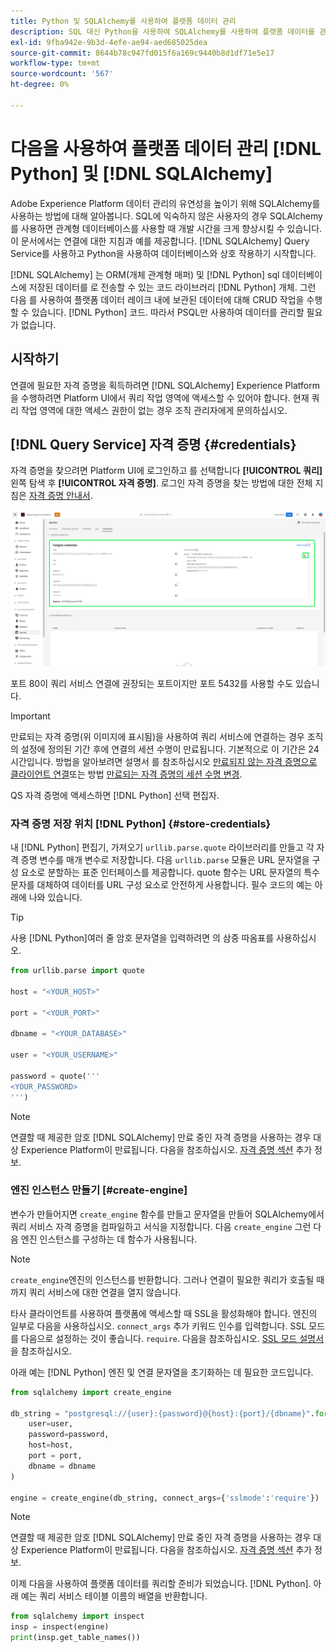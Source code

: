 ```yaml
---
title: Python 및 SQLAlchemy를 사용하여 플랫폼 데이터 관리
description: SQL 대신 Python을 사용하여 SQLAlchemy를 사용하여 플랫폼 데이터를 관리하는 방법에 대해 알아봅니다.
exl-id: 9fba942e-9b3d-4efe-ae94-aed685025dea
source-git-commit: 8644b78c947fd015f6a169c9440b8d1df71e5e17
workflow-type: tm+mt
source-wordcount: '567'
ht-degree: 0%

---
```


# 다음을 사용하여 플랫폼 데이터 관리 [!DNL Python] 및 [!DNL SQLAlchemy]

Adobe Experience Platform 데이터 관리의 유연성을 높이기 위해 SQLAlchemy를 사용하는 방법에 대해 알아봅니다. SQL에 익숙하지 않은 사용자의 경우 SQLAlchemy를 사용하면 관계형 데이터베이스를 사용할 때 개발 시간을 크게 향상시킬 수 있습니다. 이 문서에서는 연결에 대한 지침과 예를 제공합니다. [!DNL SQLAlchemy] Query Service를 사용하고 Python을 사용하여 데이터베이스와 상호 작용하기 시작합니다.

[!DNL SQLAlchemy] 는 ORM(개체 관계형 매퍼) 및 [!DNL Python] sql 데이터베이스에 저장된 데이터를 로 전송할 수 있는 코드 라이브러리 [!DNL Python] 개체. 그런 다음 를 사용하여 플랫폼 데이터 레이크 내에 보관된 데이터에 대해 CRUD 작업을 수행할 수 있습니다. [!DNL Python] 코드. 따라서 PSQL만 사용하여 데이터를 관리할 필요가 없습니다.

## 시작하기

연결에 필요한 자격 증명을 획득하려면 [!DNL SQLAlchemy] Experience Platform을 수행하려면 Platform UI에서 쿼리 작업 영역에 액세스할 수 있어야 합니다. 현재 쿼리 작업 영역에 대한 액세스 권한이 없는 경우 조직 관리자에게 문의하십시오.

## [!DNL Query Service] 자격 증명 {#credentials}

자격 증명을 찾으려면 Platform UI에 로그인하고 를 선택합니다 **[!UICONTROL 쿼리]** 왼쪽 탐색 후 **[!UICONTROL 자격 증명]**. 로그인 자격 증명을 찾는 방법에 대한 전체 지침은 [자격 증명 안내서](../ui/credentials.md).

![쿼리 서비스에 대한 만료 자격 증명이 있는 자격 증명 탭이 강조 표시됩니다.](../images/use-cases/credentials.png)

포트 80이 쿼리 서비스 연결에 권장되는 포트이지만 포트 5432를 사용할 수도 있습니다.

>[!IMPORTANT]
>
>만료되는 자격 증명(위 이미지에 표시됨)을 사용하여 쿼리 서비스에 연결하는 경우 조직의 설정에 정의된 기간 후에 연결의 세션 수명이 만료됩니다. 기본적으로 이 기간은 24시간입니다. 방법을 알아보려면 설명서 를 참조하십시오 [만료되지 않는 자격 증명으로 클라이언트 연결](../ui/credentials.md#non-expiring-credentials)또는 방법 [만료되는 자격 증명의 세션 수명 변경](../ui/credentials.md#expiring-credentials).

QS 자격 증명에 액세스하면 [!DNL Python] 선택 편집자.

### 자격 증명 저장 위치 [!DNL Python] {#store-credentials}

내 [!DNL Python] 편집기, 가져오기 `urllib.parse.quote` 라이브러리를 만들고 각 자격 증명 변수를 매개 변수로 저장합니다. 다음 `urllib.parse` 모듈은 URL 문자열을 구성 요소로 분할하는 표준 인터페이스를 제공합니다. quote 함수는 URL 문자열의 특수 문자를 대체하여 데이터를 URL 구성 요소로 안전하게 사용합니다. 필수 코드의 예는 아래에 나와 있습니다.

>[!TIP]
>
>사용 [!DNL Python]여러 줄 암호 문자열을 입력하려면 의 삼중 따옴표를 사용하십시오.

```python
from urllib.parse import quote

host = "<YOUR_HOST>"

port = "<YOUR_PORT>"

dbname = "<YOUR_DATABASE>"

user = "<YOUR_USERNAME>"

password = quote('''
<YOUR_PASSWORD>
''')
```

>[!NOTE]
>
>연결할 때 제공한 암호 [!DNL SQLAlchemy] 만료 중인 자격 증명을 사용하는 경우 대상 Experience Platform이 만료됩니다. 다음을 참조하십시오. [자격 증명 섹션](#credentials) 추가 정보.

### 엔진 인스턴스 만들기 [#create-engine]

변수가 만들어지면 `create_engine` 함수를 만들고 문자열을 만들어 SQLAlchemy에서 쿼리 서비스 자격 증명을 컴파일하고 서식을 지정합니다. 다음 `create_engine` 그런 다음 엔진 인스턴스를 구성하는 데 함수가 사용됩니다.

>[!NOTE]
>
>`create_engine`엔진의 인스턴스를 반환합니다. 그러나 연결이 필요한 쿼리가 호출될 때까지 쿼리 서비스에 대한 연결을 열지 않습니다.

타사 클라이언트를 사용하여 플랫폼에 액세스할 때 SSL을 활성화해야 합니다. 엔진의 일부로 다음을 사용하십시오. `connect_args` 추가 키워드 인수를 입력합니다. SSL 모드를 다음으로 설정하는 것이 좋습니다. `require`. 다음을 참조하십시오. [SSL 모드 설명서](../clients/ssl-modes.md) 을 참조하십시오.

아래 예는 [!DNL Python] 엔진 및 연결 문자열을 초기화하는 데 필요한 코드입니다.

```python
from sqlalchemy import create_engine

db_string = "postgresql://{user}:{password}@{host}:{port}/{dbname}".format(
    user=user,
    password=password,
    host=host,
    port = port,
    dbname = dbname
)

engine = create_engine(db_string, connect_args={'sslmode':'require'})
```

>[!NOTE]
>
>연결할 때 제공한 암호 [!DNL SQLAlchemy] 만료 중인 자격 증명을 사용하는 경우 대상 Experience Platform이 만료됩니다. 다음을 참조하십시오. [자격 증명 섹션](#credentials) 추가 정보.

이제 다음을 사용하여 플랫폼 데이터를 쿼리할 준비가 되었습니다. [!DNL Python]. 아래 예는 쿼리 서비스 테이블 이름의 배열을 반환합니다.

```python
from sqlalchemy import inspect
insp = inspect(engine)
print(insp.get_table_names())
```
